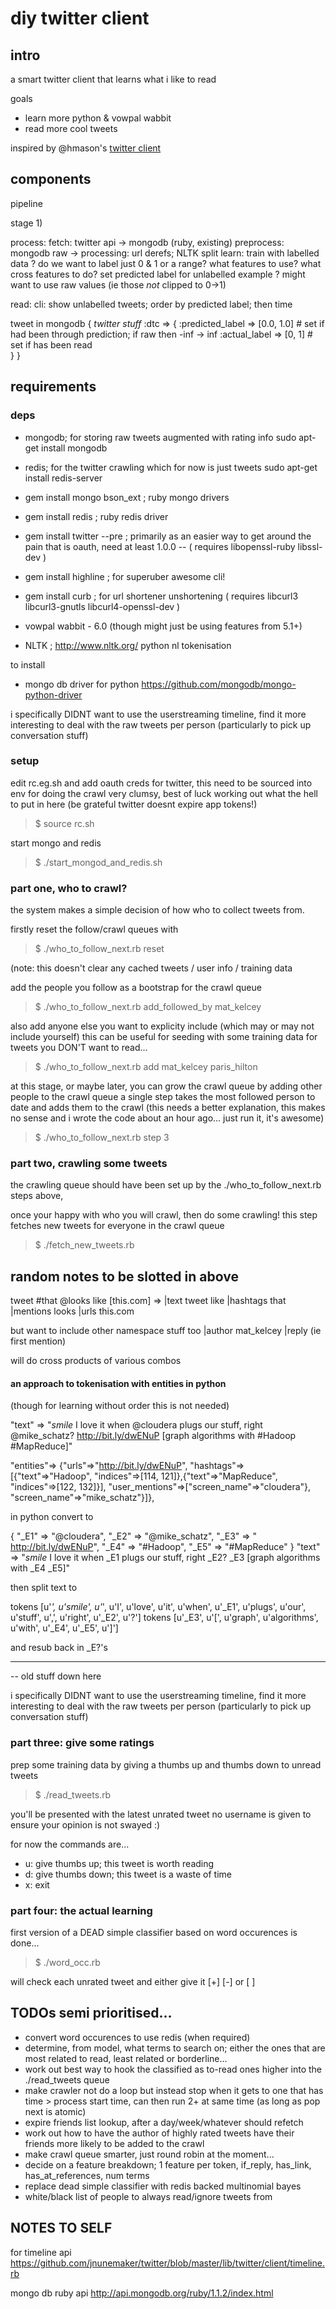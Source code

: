 # diy twitter client

## intro

a smart twitter client that learns what i like to read

goals
- learn more python & vowpal wabbit
- read more cool tweets

inspired by @hmason's [twitter client](https://github.com/hmason/tc)

## components

pipeline

stage 1) 

process:
 fetch: twitter api -> mongodb (ruby, existing)
 preprocess: mongodb raw -> processing: url derefs; NLTK split
 learn: 
  train with labelled data
   ? do we want to label just 0 & 1 or a range?
   what features to use?
   what cross features to do?
  set predicted label for unlabelled example
   ? might want to use raw values (ie those _not_ clipped to 0->1)
 
read:
 cli:
  show unlabelled tweets; order by predicted label; then time

 tweet in mongodb
  { 
   _twitter stuff_
   :dtc => {
    :predicted_label => [0.0, 1.0] # set if had been through prediction; if raw then -inf -> inf
    :actual_label => [0, 1]        # set if has been read   
   }
  }


## requirements

### deps

- mongodb; for storing raw tweets augmented with rating info
 sudo apt-get install mongodb
- redis; for the twitter crawling which for now is just tweets
 sudo apt-get install redis-server

- gem install mongo bson_ext  ; ruby mongo drivers
- gem install redis   ; ruby redis driver
- gem install twitter --pre ; primarily as an easier way to get around the pain that is oauth, need at least 1.0.0
-- ( requires libopenssl-ruby libssl-dev )
- gem install highline ; for superuber awesome cli!
- gem install curb     ; for url shortener unshortening ( requires libcurl3 libcurl3-gnutls libcurl4-openssl-dev )
- vowpal wabbit - 6.0 (though might just be using features from 5.1+)
- NLTK ; http://www.nltk.org/  python nl tokenisation
  
to install
- mongo db driver for python
 https://github.com/mongodb/mongo-python-driver

i specifically DIDNT want to use the userstreaming timeline, find it more interesting
to deal with the raw tweets per person (particularly to pick up conversation stuff)

### setup

edit rc.eg.sh and add oauth creds for twitter, this need to be sourced into env for doing the crawl
very clumsy, best of luck working out what the hell to put in here (be grateful twitter doesnt expire app tokens!)
> $ source rc.sh

start mongo and redis
> $ ./start_mongod_and_redis.sh

### part one, who to crawl?

the system makes a simple decision of how who to collect tweets from.

firstly reset the follow/crawl queues with
> $ ./who_to_follow_next.rb reset

(note: this doesn't clear any cached tweets / user info / training data

add the people you follow as a bootstrap for the crawl queue
> $ ./who_to_follow_next.rb add_followed_by mat_kelcey

also add anyone else you want to explicity include (which may or may not include yourself)
this can be useful for seeding with some training data for tweets you DON'T want to read...
> $ ./who_to_follow_next.rb add mat_kelcey paris_hilton

at this stage, or maybe later, you can grow the crawl queue by adding other people to the crawl queue
a single step takes the most followed person to date and adds them to the crawl
(this needs a better explanation, this makes no sense and i wrote the code about an hour ago... just run it, it's awesome)
> $ ./who_to_follow_next.rb step 3

### part two, crawling some tweets

the crawling queue should have been set up by the ./who_to_follow_next.rb steps above,

once your happy with who you will crawl, then do some crawling!
this step fetches new tweets for everyone in the crawl queue
> $ ./fetch_new_tweets.rb

## random notes to be slotted in above

tweet #that @looks like [this.com]
 =>
|text tweet like |hashtags that |mentions looks |urls this.com

but want to include other namespace stuff too
|author mat_kelcey 
|reply (ie first mention)

will do cross products of various combos

#### an approach to tokenisation with entities in python

(though for learning without order this is not needed)

"text" => "*smile* I love it when @cloudera plugs our stuff, right @mike_schatz? http://bit.ly/dwENuP [graph algorithms with #Hadoop #MapReduce]"

 "entities"=>
  {"urls"=>"http://bit.ly/dwENuP",
   "hashtags"=>[{"text"=>"Hadoop", "indices"=>[114, 121]},{"text"=>"MapReduce", "indices"=>[122, 132]}],
   "user_mentions"=>["screen_name"=>"cloudera"}, "screen_name"=>"mike_schatz"}]},

in python convert to 

{ "_E1" => "@cloudera", "_E2" => "@mike_schatz", "_E3" => " http://bit.ly/dwENuP", "_E4" => "#Hadoop", "_E5" => "#MapReduce" } 
"text" => "*smile* I love it when _E1 plugs our stuff, right _E2? _E3 [graph algorithms with _E4 _E5]"

then split text to 

tokens  [u'*', u'smile', u'*', u'I', u'love', u'it', u'when', u'_E1', u'plugs', u'our', u'stuff', u',', u'right', u'_E2', u'?']
tokens  [u'_E3', u'[', u'graph', u'algorithms', u'with', u'_E4', u'_E5', u']']

and resub back in _E?'s



----------------------------------
-- old stuff down here 

i specifically DIDNT want to use the userstreaming timeline, find it more interesting
to deal with the raw tweets per person (particularly to pick up conversation stuff)

### part three: give some ratings

prep some training data by giving a thumbs up and thumbs down to unread tweets
> $ ./read_tweets.rb

you'll be presented with the latest unrated tweet
no username is given to ensure your opinion is not swayed :) 

for now the commands are...

- u: give thumbs up; this tweet is worth reading
- d: give thumbs down; this tweet is a waste of time
- x: exit

### part four: the actual learning

first version of a DEAD simple classifier based on word occurences is done...

> $ ./word_occ.rb

will check each unrated tweet and either give it [+] [-] or [ ]

## TODOs semi prioritised...
- convert word occurences to use redis (when required)
- determine, from model, what terms to search on; either the ones that are most related to read, least related or borderline...
- work out best way to hook the classified as to-read ones higher into the ./read_tweets queue
- make crawler not do a loop but instead stop when it gets to one that has time > process start time, can then run 2+ at same time (as long as pop next is atomic)
- expire friends list lookup, after a day/week/whatever should refetch
- work out how to have the author of highly rated tweets have their friends more likely to be added to the crawl 
- make crawl queue smarter, just round robin at the moment...
- decide on a feature breakdown; 1 feature per token, if_reply, has_link, has_at_references, num terms
- replace dead simple classifier with redis backed multinomial bayes
- white/black list of people to always read/ignore tweets from 

## NOTES TO SELF

for timeline api
https://github.com/jnunemaker/twitter/blob/master/lib/twitter/client/timeline.rb

mongo db ruby api
http://api.mongodb.org/ruby/1.1.2/index.html

